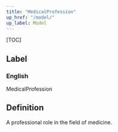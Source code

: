 ```yaml
---
title: "MedicalProfession"
up_href: "/model/"
up_label: Model
---
```


[TOC]

## Label

### English
MedicalProfession


## Definition
A professional role in the field of medicine. 


    
